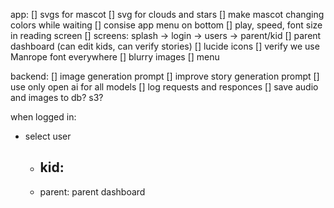 
app:
[] svgs for mascot
[] svg for clouds and stars
[] make mascot changing colors while waiting
[] consise app menu on bottom
[] play, speed, font size in reading screen
[] screens: splash -> login -> users -> parent/kid 
[] parent dashboard (can edit kids, can verify stories)
[] lucide icons
[] verify we use Manrope font everywhere
[] blurry images 
[] menu

backend:
[] image generation prompt
[] improve story generation prompt
[] use only open ai for all models
[] log requests and responces
[] save audio and images to db? s3?





when logged in:
- select user
    - kid:
        - 
    - parent:
        parent dashboard